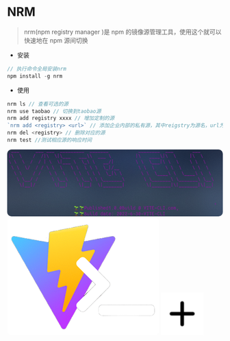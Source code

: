 # NRM

> nrm(npm registry manager )是 npm 的镜像源管理工具，使用这个就可以快速地在 npm 源间切换

- 安装

```js
// 执行命令全局安装nrm
npm install -g nrm
```

- 使用

```js
nrm ls // 查看可选的源
nrm use taobao // 切换到taobao源
nrm add registry xxxx // 增加定制的源
`nrm add <registry> <url>` // 添加企业内部的私有源，其中reigstry为源名，url为源的路径
nrm del <registry> // 删除对应的源
nrm test //测试相应源的响应时间
```

<p>
  <img style="border-radius: 10px" src="./vite.png" />
  <img style="border-radius: 10px" src="./cli.png" />
  <img style="color: #fff; width: 100px" src="./IcRoundPlus.svg" />
</p>
<!-- update -->
